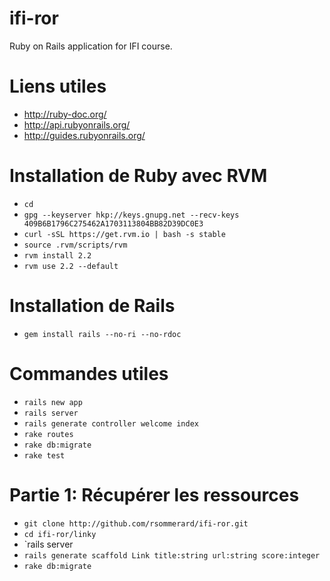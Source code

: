 # ifi-ror

Ruby on Rails application for IFI course.

# Liens utiles

  - http://ruby-doc.org/
  - http://api.rubyonrails.org/
  - http://guides.rubyonrails.org/

# Installation de Ruby avec RVM

  - `cd`
  - `gpg --keyserver hkp://keys.gnupg.net --recv-keys 409B6B1796C275462A1703113804BB82D39DC0E3`
  - `curl -sSL https://get.rvm.io | bash -s stable`
  - `source .rvm/scripts/rvm`
  - `rvm install 2.2`
  - `rvm use 2.2 --default`

# Installation de Rails

  - `gem install rails --no-ri --no-rdoc`

# Commandes utiles

  - `rails new app`
  - `rails server`
  - `rails generate controller welcome index`
  - `rake routes`
  - `rake db:migrate`
  - `rake test`

# Partie 1: Récupérer les ressources

  - `git clone http://github.com/rsommerard/ifi-ror.git`
  - `cd ifi-ror/linky`
  - `rails server
  - `rails generate scaffold Link title:string url:string score:integer`
  - `rake db:migrate`
